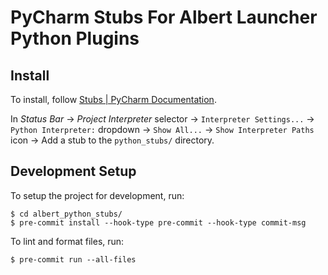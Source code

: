 # PyCharm Stubs For Albert Launcher Python Plugins
## Install
To install, follow [Stubs | PyCharm Documentation](https://www.jetbrains.com/help/pycharm/stubs.html#reuse-stubs).

In *Status Bar* -> *Project Interpreter* selector -> `Interpreter Settings...` -> `Python Interpreter:` dropdown -> `Show All...` -> `Show Interpreter Paths` icon -> Add a stub to the `python_stubs/` directory.

## Development Setup
To setup the project for development, run:

    $ cd albert_python_stubs/
    $ pre-commit install --hook-type pre-commit --hook-type commit-msg

To lint and format files, run:

    $ pre-commit run --all-files
